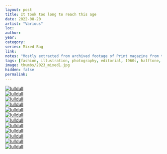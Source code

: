 ```yaml
---
layout: post
title: It took too long to reach this age
date: 2022-08-20
artist: "Various"
loc: 
author: 
year: 
category: 
series: Mixed Bag
link: 
notes: "Mostly extracted from archived footage of Print magazine from the 60s. Included: Benson Helprin, Robert Niece, Peter James Samerjan, Richard Avedon, Isadore Seltzer, Hiro"
tags: [fashion, illustration, photography, editorial, 1960s, halftone, fashion, illustration, mixed, geometry, print]
image: thumbs/2023_mixed1.jpg
hidden: false
permalink:
---
```





<div class="post_image_rounded">
	<a href="{{ site.baseurl }}/images/posts/2023_mixed1/001.jpg" target="_blank">
	<img src="{{ site.baseurl }}/images/posts/2023_mixed1/001.jpg" alt="lulldull"></a>
</div>

<div class="post_image_rounded">
	<a href="{{ site.baseurl }}/images/posts/2023_mixed1/002.jpg" target="_blank">
	<img src="{{ site.baseurl }}/images/posts/2023_mixed1/002.jpg" alt="lulldull"></a>
</div>

<div class="post_image_rounded">
	<a href="{{ site.baseurl }}/images/posts/2023_mixed1/003.jpg" target="_blank">
	<img src="{{ site.baseurl }}/images/posts/2023_mixed1/003.jpg" alt="lulldull"></a>
</div>

<div class="post_image_rounded">
	<a href="{{ site.baseurl }}/images/posts/2023_mixed1/004.jpg" target="_blank">
	<img src="{{ site.baseurl }}/images/posts/2023_mixed1/004.jpg" alt="lulldull"></a>
</div>

<div class="post_image_rounded">
	<a href="{{ site.baseurl }}/images/posts/2023_mixed1/005.jpg" target="_blank">
	<img src="{{ site.baseurl }}/images/posts/2023_mixed1/005.jpg" alt="lulldull"></a>
</div>

<div class="post_image_rounded">
	<a href="{{ site.baseurl }}/images/posts/2023_mixed1/006.jpg" target="_blank">
	<img src="{{ site.baseurl }}/images/posts/2023_mixed1/006.jpg" alt="lulldull"></a>
</div>

<div class="post_image_rounded">
	<a href="{{ site.baseurl }}/images/posts/2023_mixed1/007.jpg" target="_blank">
	<img src="{{ site.baseurl }}/images/posts/2023_mixed1/007.jpg" alt="lulldull"></a>
</div>

<div class="post_image_rounded">
	<a href="{{ site.baseurl }}/images/posts/2023_mixed1/008.jpg" target="_blank">
	<img src="{{ site.baseurl }}/images/posts/2023_mixed1/008.jpg" alt="lulldull"></a>
</div>

<div class="post_image_rounded">
	<a href="{{ site.baseurl }}/images/posts/2023_mixed1/009.jpg" target="_blank">
	<img src="{{ site.baseurl }}/images/posts/2023_mixed1/009.jpg" alt="lulldull"></a>
</div>

<div class="post_image_rounded">
	<a href="{{ site.baseurl }}/images/posts/2023_mixed1/010.jpg" target="_blank">
	<img src="{{ site.baseurl }}/images/posts/2023_mixed1/010.jpg" alt="lulldull"></a>
</div>

<div class="post_image_rounded">
	<a href="{{ site.baseurl }}/images/posts/2023_mixed1/011.jpg" target="_blank">
	<img src="{{ site.baseurl }}/images/posts/2023_mixed1/011.jpg" alt="lulldull"></a>
</div>

<div class="post_image_rounded">
	<a href="{{ site.baseurl }}/images/posts/2023_mixed1/012.jpg" target="_blank">
	<img src="{{ site.baseurl }}/images/posts/2023_mixed1/012.jpg" alt="lulldull"></a>
</div>
